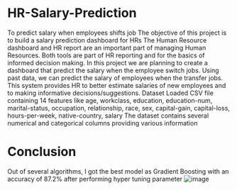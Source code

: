 # HR-Salary-Prediction
To predict salary when employees shifts job
The objective of this project is to build a salary prediction dashboard for HRs
The Human Resource dashboard and HR report are an important part of managing Human Resources. Both tools are part of HR reporting and for the basics of informed decision making. 
In this project we are planning to create a dashboard that predict the salary when the employee switch jobs. Using past data, we can predict the salary of employees when the transfer jobs. This system provides HR to better estimate salaries of new employees and to making informative decisions/suggestions.
Dataset
Loaded CSV file containing 14 features like age, workclass, education, education-num, marital-status, occupation, relationship, race, sex, capital-gain, capital-loss, hours-per-week, native-country, salary
The dataset contains several numerical and categorical columns providing various information
# Conclusion
Out of several algorithms, I got the best model as Gradient Boosting with an accuracy of 87.2% after performing hyper tuning parameter 
![image](https://user-images.githubusercontent.com/79462862/111576713-715d1000-87ca-11eb-9006-d86d0aadc9dd.png)
